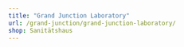```yaml
---
title: "Grand Junction Laboratory"
url: /grand-junction/grand-junction-laboratory/
shop: Sanitätshaus
---
```

